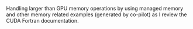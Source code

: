 Handling larger than GPU memory operations by using managed memory and other memory related examples (generated by co-pilot) as I review the CUDA Fortran documentation.
